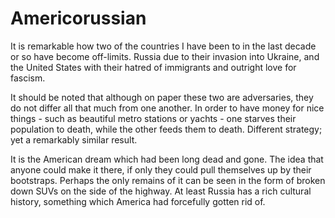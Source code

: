 Americorussian 
========

It is remarkable how two of the countries I have been to in the last decade or so have become off-limits. Russia due to their invasion into Ukraine, and the United States with their hatred of immigrants and outright love for fascism.

It should be noted that although on paper these two are adversaries, they do not differ all that much from one another. In order to have money for nice things - such as beautiful metro stations or yachts - one starves their population to death, while the other feeds them to death. Different strategy; yet a remarkably similar result.

It is the American dream which had been long dead and gone. The idea that anyone could make it there, if only they could pull themselves up by their bootstraps. Perhaps the only remains of it can be seen in the form of broken down SUVs on the side of the highway. At least Russia has a rich cultural history, something which America had forcefully gotten rid of.

